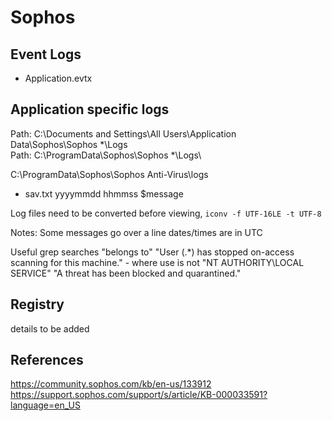 # Sophos

## Event Logs

* Application.evtx

## Application specific logs

Path: C:\Documents and Settings\All Users\Application Data\Sophos\Sophos *\Logs\
Path: C:\ProgramData\Sophos\Sophos *\Logs\

C:\ProgramData\Sophos\Sophos Anti-Virus\logs
- sav.txt
yyyymmdd hhmmss $message

Log files need to be converted before viewing, `iconv -f UTF-16LE -t UTF-8`

Notes: Some messages go over a line
dates/times are in UTC

Useful grep searches
"belongs to"
"User (.*) has stopped on-access scanning for this machine."
    - where use is not "NT AUTHORITY\LOCAL SERVICE"
"A threat has been blocked and quarantined."

## Registry

details to be added


## References

https://community.sophos.com/kb/en-us/133912
https://support.sophos.com/support/s/article/KB-000033591?language=en_US
